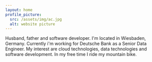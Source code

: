 ```yaml
---
layout: home
profile_picture:
  src: /assets/img/ac.jpg
  alt: website picture
---
```

Husband, father and software developer. I'm located in Wiesbaden, Germany. Currently i'm working for Deutsche Bank as a Senior Data Engineer. My interest are cloud technologies, data technologies and software development. In my free time I ride my mountain bike.
